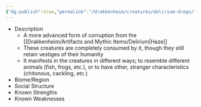 ```yaml
---
{"dg-publish":true,"permalink":"/drakkenheim/creatures/delirium-dregs/","tags":["#Creature"],"noteIcon":"1"}
---
```


- Description
	- A more advanced form of corruption from the [[Drakkenheim/Artifacts and Mythic Items/Delirium\|Haze]]
	- These creatures are completely consumed by it, though they still retain vestiges of their humanity
	- It manifests in the creatures in different ways; to resemble different animals (fish, frogs, etc.), or to have other, stranger characteristics (chitonous, cackling, etc.)
- Biome/Region
- Social Structure
- Known Strengths
- Known Weaknesses